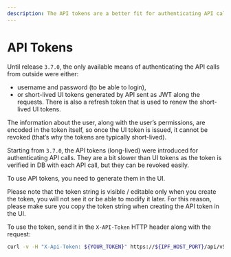 ```yaml
---
description: The API tokens are a better fit for authenticating API calls originating from systems. They are a bit slower than UI tokens, but they can be revoked easily.
---
```


# API Tokens

Until release `3.7.0`, the only available means of authenticating the API
calls from outside were either:

- username and password (to be able to login),
- or short-lived UI tokens generated by API sent as JWT along the
  requests. There is also a refresh token that is used to renew the
  short-lived UI tokens.

The information about the user, along with the user’s permissions, are
encoded in the token itself, so once the UI token is issued, it cannot
be revoked (that’s why the tokens are typically short-lived).

Starting from `3.7.0`, the API tokens (long-lived) were introduced for
authenticating API calls. They are a bit slower than UI tokens as the
token is verified in DB with each API call, but they can be revoked easily.

To use API tokens, you need to generate them in the UI.

Please note that the token string is visible / editable only when you
create the token, you will not see it or be able to modify it later.
For this reason, please make sure you copy the token string when creating
the API token in the UI.

To use the token, send it in the `X-API-Token` HTTP header along with the
request:

```bash
curl -v -H "X-Api-Token: ${YOUR_TOKEN}" https://${IPF_HOST_PORT}/api/v5.0/api-tokens
```
